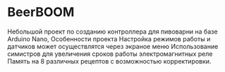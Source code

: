 # BeerBOOM
Небольшой проект по созданию контроллера для пивоварни на базе Arduino Nano,
Особенности проекта 
Настройка режимов работы и датчиков может осуществлятся через экраное меню
Использование симистров для увеличения сроков работы электромагнитных реле
Память на 8 различных рецептов с возможностью корректировки.
